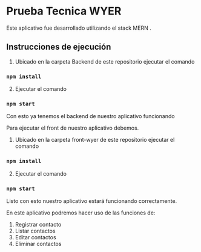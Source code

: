 # Prueba Tecnica WYER 

Este aplicativo fue desarrollado utilizando el stack MERN .

## Instrucciones de ejecución

1.	Ubicado en la carpeta Backend de este repositorio ejecutar el comando 

### `npm install`

2. Ejecutar el comando 

### `npm start`

Con esto ya tenemos el backend de nuestro aplicativo funcionando 

Para ejecutar el front de nuestro aplicativo debemos.

1.	Ubicado en la carpeta front-wyer de este repositorio ejecutar el comando 

### `npm install`

2. Ejecutar el comando 

### `npm start`

Listo con esto nuestro aplicativo estará funcionando correctamente.

En este aplicativo podremos hacer uso de las funciones de:
1.	Registrar contacto
2.	Listar contactos
3.	Editar contactos
4.	Eliminar contactos
